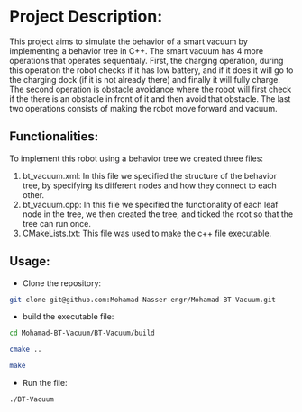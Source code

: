 # Project Description:
This project aims to simulate the behavior of a smart vacuum by implementing a behavior tree in C++. The smart vacuum has 4 more operations that operates sequentialy. First, the charging operation, during this operation the robot checks if it has low battery, and if it does it will go to the charging dock (if it is not already there) and finally it will fully charge. The second operation is obstacle avoidance where the robot will first check if the there is an obstacle in front of it and then avoid that obstacle. The last two operations consists of making the robot move forward and vacuum.

## Functionalities:
To implement this robot using a behavior tree we created three files:
1. bt_vacuum.xml: In this file we specified the structure of the behavior tree, by specifying its different nodes and how they connect to each other.
2. bt_vacuum.cpp: In this file we specified the functionality of each leaf node in the tree, we then created the tree, and ticked the root so that the tree can run once. 
3. CMakeLists.txt: This file was used to make the c++ file executable.

## Usage:
- Clone the repository:
```bash
git clone git@github.com:Mohamad-Nasser-engr/Mohamad-BT-Vacuum.git
```
- build the executable file:
```bash
cd Mohamad-BT-Vacuum/BT-Vacuum/build
```
```bash
cmake ..
```
```bash
make
```
- Run the file:
```bash
./BT-Vacuum 
```
